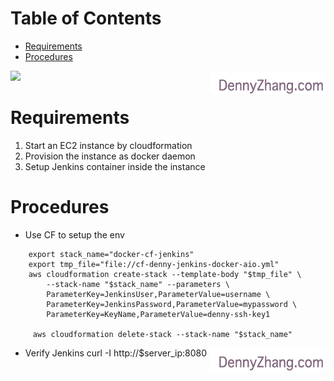 Table of Contents
=================

   * [Requirements](#requirements)
   * [Procedures](#procedures)

<a href="https://www.dennyzhang.com"><img align="right" width="185" height="37" src="https://raw.githubusercontent.com/USDevOps/mywechat-slack-group/master/images/dns_small.png"></a>

![](https://raw.githubusercontent.com/DennyZhang/aws-jenkins-study/master/misc/jenkins_docker_aio.png)

# Requirements
1. Start an EC2 instance by cloudformation
2. Provision the instance as docker daemon
3. Setup Jenkins container inside the instance

# Procedures
- Use CF to setup the env
```
    export stack_name="docker-cf-jenkins"
    export tmp_file="file://cf-denny-jenkins-docker-aio.yml"
    aws cloudformation create-stack --template-body "$tmp_file" \
        --stack-name "$stack_name" --parameters \
        ParameterKey=JenkinsUser,ParameterValue=username \
        ParameterKey=JenkinsPassword,ParameterValue=mypassword \
        ParameterKey=KeyName,ParameterValue=denny-ssh-key1

     aws cloudformation delete-stack --stack-name "$stack_name"
```
<a href="https://www.dennyzhang.com"><img align="right" width="185" height="37" src="https://raw.githubusercontent.com/USDevOps/mywechat-slack-group/master/images/dns_small.png"></a>

- Verify Jenkins
curl -I http://$server_ip:8080
